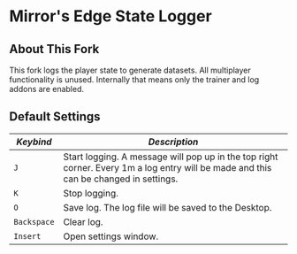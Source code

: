 # Mirror's Edge State Logger

## About This Fork

This fork logs the player state to generate datasets. All multiplayer functionality is unused. Internally that means only the trainer and log addons are enabled.

## Default Settings

| *Keybind* | *Description* 
|-----------|---------------
|`J`        | Start logging. A message will pop up in the top right corner. Every 1m a log entry will be made and this can be changed in settings.
|`K`        | Stop logging.
|`O`        | Save log. The log file will be saved to the Desktop.
|`Backspace`| Clear log.
|`Insert`   | Open settings window.

